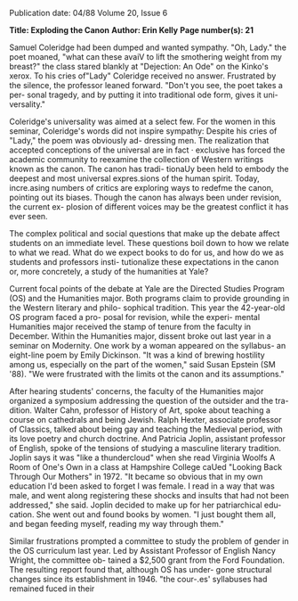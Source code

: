 Publication date: 04/88
Volume 20, Issue 6

**Title: Exploding the Canon**
**Author: Erin Kelly**
**Page number(s): 21**

Samuel Coleridge had been dumped 
and wanted sympathy. "Oh, Lady." 
the poet moaned, "what can these avaiV 
to lift the smothering weight from my 
breast?" the class stared blankly at 
"Dejection: An Ode" on the Kinko's 
xerox. To his cries of"Lady" Coleridge 
received no answer. Frustrated by the 
silence, the professor leaned forward. 
"Don't you see, the poet takes a per-
sonal tragedy, and by putting it into 
traditional ode form, gives it uni-
versality." 

Coleridge's universality was aimed 
at a select few. For the women in this 
seminar, Coleridge's words did not 
inspire sympathy: Despite his cries of 
"Lady," the poem was obviously ad-
dressing men. The realization that 
accepted conceptions of the universal 
are in fact · exclusive has forced the 
academic community to reexamine the 
collection of Western writings known 
as the canon. The canon has tradi-
tionaUy been held to embody the 
deepest and most universal expres.sions 
of the human spirit. Today, incre.asing 
numbers of critics are exploring ways 
to redefme the canon, pointing out its 
biases. Though the canon has always 
been under revision, the current ex-
plosion of different voices may be the 
greatest conflict it has ever seen. 

The complex political and social 
questions that make up the debate 
affect students on an immediate level. 
These questions boil down to how we 
relate to what we read. What do we 
expect books to do for us, and how do 
we as students and professors insti-
tutionalize these expectations in the 
canon or, more concretely, a study of 
the humanities at Yale? 

Current focal points of the debate at 
Yale are the Directed Studies Program 
(OS) and the Humanities major. Both 
programs claim to provide grounding 
in the Western literary and philo-
sophical tradition. This year the 
42-year-old OS program faced a pro-
posal for revision, while the experi-
mental Humanities major received the 
stamp of tenure from the faculty in 
December. Within the Humanities 
major, dissent broke out last year in a 
seminar on Modernity. One work by a 
woman appeared on the syllabus- an 
eight-line poem by Emily Dickinson. 
"It was a kind of brewing hostility 
among us, especially on the part of the 
women," said Susan Epstein (SM '88). 
"We were frustrated with the limits ot 
the canon and its assumptions." 

After hearing students' concerns, the 
faculty of the Humanities major 
organized a symposium addressing the 
question of the outsider and the tra-
dition. Walter Cahn, professor of 
History of Art, spoke about teaching a 
course on cathedrals and being Jewish. 
Ralph Hexter, associate professor of 
Classics, talked about being gay and 
teaching the Medieval period, with its 
love poetry and church doctrine. And 
Patricia Joplin, assistant professor of 
English, spoke of the tensions of 
studying a masculine literary tradition. 
Joplin says it was "like 
a 
thundercloud" when she read Virginia 
Woolfs A Room of One's Own in a class 
at Hampshire College caUed "Looking 
Back Through Our Mothers" in 1972. 
"It became so obvious that in my own 
education I'd been asked to forget I 
was female. I read in a way that was 
male, and went along registering these 
shocks and insults that had not been 
addressed," she said. Joplin decided to 
make up for her patriarchical edu-
cation. She went out and found books 
by women. "I just bought them all, and 
began feeding myself, reading my way 
through them." 

Similar frustrations prompted a 
committee to study the problem of 
gender in the OS curriculum last year. 
Led by Assistant Professor of English 
Nancy Wright, the committee ob-
tained a $2,500 grant from the Ford 
Foundation. The resulting report 
found that, although OS has under-
gone structural changes since its 
establishment in 1946. "the cour-.es' 
syllabuses had remained fuced in their